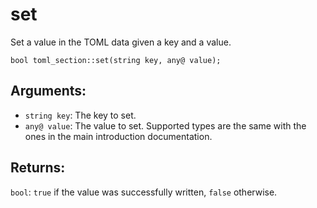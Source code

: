 # set
Set a value in the TOML data given a key and a value.

`bool toml_section::set(string key, any@ value);`

## Arguments:
- `string key`: The key to set.
- `any@ value`: The value to set. Supported types are the same with the ones in the main introduction documentation.

## Returns:
`bool`: `true` if the value was successfully written, `false` otherwise.
